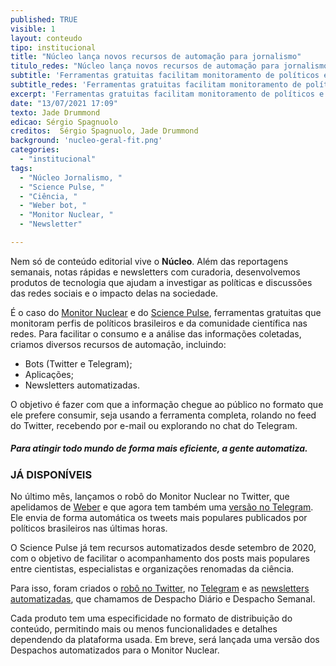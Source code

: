 ```yaml
---
published: TRUE
visible: 1
layout: conteudo
tipo: institucional
title: "Núcleo lança novos recursos de automação para jornalismo"
titulo_redes: "Núcleo lança novos recursos de automação para jornalismo"
subtitle: 'Ferramentas gratuitas facilitam monitoramento de políticos e de ciência das redes sociais'
subtitle_redes: 'Ferramentas gratuitas facilitam monitoramento de políticos e de ciência das redes sociais'
excerpt: 'Ferramentas gratuitas facilitam monitoramento de políticos e de ciência das redes sociais'
date: "13/07/2021 17:09"
texto: Jade Drummond
edicao: Sérgio Spagnuolo
creditos:  Sérgio Spagnuolo, Jade Drummond
background: 'nucleo-geral-fit.png'
categories:
  - "institucional"
tags:
  - "Núcleo Jornalismo, "
  - "Science Pulse, "
  - "Ciência, "
  - "Weber bot, "
  - "Monitor Nuclear, "
  - "Newsletter"

---
```


Nem só de conteúdo editorial vive o **Núcleo**. Além das reportagens semanais, notas rápidas e newsletters com curadoria, desenvolvemos produtos de tecnologia que ajudam a investigar as políticas e discussões das redes sociais e o impacto delas na sociedade.

É o caso do [Monitor Nuclear](https://nucleo.jor.br/monitor/) e do [Science Pulse](https://nucleo.jor.br/sciencepulse/), ferramentas gratuitas que monitoram perfis de políticos brasileiros e da comunidade científica nas redes. Para facilitar o consumo e a análise das informações coletadas, criamos diversos recursos de automação, incluindo:

- Bots (Twitter e Telegram);
- Aplicações;
- Newsletters automatizadas.

O objetivo é fazer com que a informação chegue ao público no formato que ele prefere consumir, seja usando a ferramenta completa, rolando no feed do Twitter, recebendo por e-mail ou explorando no chat do Telegram.

##### Para atingir todo mundo de forma mais eficiente, a gente automatiza.

### JÁ DISPONÍVEIS

No último mês, lançamos o robô do Monitor Nuclear no Twitter, que apelidamos de [Weber](https://twitter.com/weber_bot) e que agora tem também uma [versão no Telegram](https://t.me/NucleoWeberBot). Ele envia de forma automática os tweets mais populares publicados por políticos brasileiros nas últimas horas.

O Science Pulse já tem recursos automatizados desde setembro de 2020, com o objetivo de facilitar o acompanhamento dos posts mais populares entre cientistas, especialistas e organizações renomadas da ciência.

Para isso, foram criados o [robô no Twitter](https://twitter.com/thesciencepulse), no [Telegram](https://t.me/SciencePulseBot) e as [newsletters automatizadas](https://nucleo.jor.br/newsletters/despachos/), que chamamos de Despacho Diário e Despacho Semanal.   

Cada produto tem uma especificidade no formato de distribuição do conteúdo, permitindo mais ou menos funcionalidades e detalhes dependendo da plataforma usada. Em breve, será lançada uma versão dos Despachos automatizados para o Monitor Nuclear.
